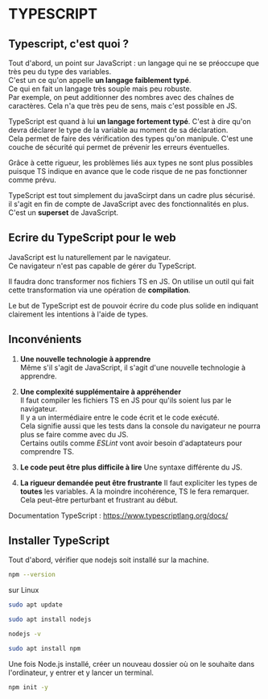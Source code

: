 # TYPESCRIPT

## Typescript, c'est quoi ?

Tout d'abord, un point sur JavaScript : un langage qui ne se préoccupe que très peu du type des variables.<br>
C'est un ce qu'on appelle **un langage faiblement typé**.<br>
Ce qui en fait un langage très souple mais peu robuste.<br>
Par exemple, on peut additionner des nombres avec des chaînes de caractères. Cela n'a que très peu de sens, mais c'est possible en JS.

TypeScript est quand à lui **un langage fortement typé**. C'est à dire qu'on devra déclarer le type de la variable au moment de sa déclaration.<br>
Cela permet de faire des vérification des types qu'on manipule. C'est une couche de sécurité qui permet de prévenir les erreurs éventuelles.<br>

Grâce à cette rigueur, les problèmes liés aux types ne sont plus possibles puisque TS indique en avance que le code risque de ne pas fonctionner comme prévu.<br>

TypeScript est tout simplement du javaScirpt dans un cadre plus sécurisé.<br>
il s'agit en fin de compte de JavaScript avec des fonctionnalités en plus.<br>
C'est un **superset** de JavaScript.


## Ecrire du TypeScript pour le web 

JavaScript est lu naturellement par le navigateur.<br>
Ce navigateur n'est pas capable de gérer du TypeScript.<br>

Il faudra donc transformer nos fichiers TS en JS. On utilise un outil qui fait cette transformation via une opération de **compilation**.

Le but de TypeScript est de pouvoir écrire du code plus solide en indiquant clairement les intentions à l'aide de types.

## Inconvénients 

1. **Une nouvelle technologie à apprendre**<br>
Même s'il s'agit de JavaScript, il s'agit d'une nouvelle technologie à apprendre.<br>

2. **Une complexité supplémentaire à appréhender**<br>
Il faut compiler les fichiers TS en JS pour qu'ils soient lus par le navigateur.<br>
Il y a un intermédiaire entre le code écrit et le code exécuté.<br>
Cela signifie aussi que les tests dans la console du navigateur ne pourra plus se faire comme avec du JS.<br>
Certains outils comme _ESLint_ vont avoir besoin d'adaptateurs pour comprendre TS.<br>

3. **Le code peut être plus difficile à lire**
Une syntaxe différente du JS. 

4. **La rigueur demandée peut être frustrante**
Il faut expliciter les types de **toutes** les variables. A la moindre incohérence, TS le fera remarquer.<br>
Cela peut-être perturbant et frustrant au début.<br>

Documentation TypeScript : https://www.typescriptlang.org/docs/

## Installer TypeScript

Tout d'abord, vérifier que nodejs soit installé sur la machine.<br>

```bash
npm --version
```

sur Linux 

```bash
sudo apt update

sudo apt install nodejs

nodejs -v

sudo apt install npm
```

Une fois Node.js installé, créer un nouveau dossier où on le souhaite dans l'ordinateur, y entrer et y lancer un terminal.<br>


```bash
npm init -y
```

